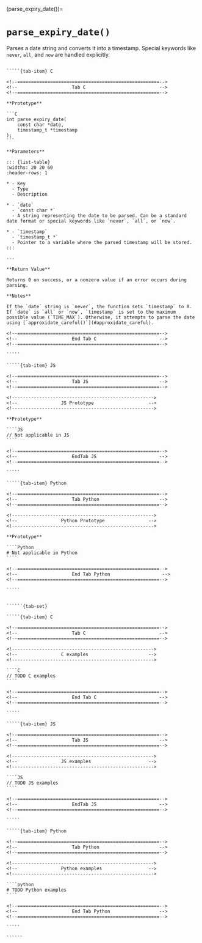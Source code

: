 <!-- ============================================================== -->
(parse_expiry_date())=
# `parse_expiry_date()`
<!-- ============================================================== -->

Parses a date string and converts it into a timestamp. Special keywords like `never`, `all`, and `now` are handled explicitly.

<!------------------------------------------------------------>
<!--                    Prototypes                          -->
<!------------------------------------------------------------>

``````{tab-set}

`````{tab-item} C

<!--====================================================-->
<!--                    Tab C                           -->
<!--====================================================-->

**Prototype**

```C
int parse_expiry_date(
    const char *date,
    timestamp_t *timestamp
);
```

**Parameters**

::: {list-table}
:widths: 20 20 60
:header-rows: 1

* - Key
  - Type
  - Description

* - `date`
  - `const char *`
  - A string representing the date to be parsed. Can be a standard date format or special keywords like `never`, `all`, or `now`.

* - `timestamp`
  - `timestamp_t *`
  - Pointer to a variable where the parsed timestamp will be stored.
:::

---

**Return Value**

Returns 0 on success, or a nonzero value if an error occurs during parsing.

**Notes**

If the `date` string is `never`, the function sets `timestamp` to 0. If `date` is `all` or `now`, `timestamp` is set to the maximum possible value (`TIME_MAX`). Otherwise, it attempts to parse the date using [`approxidate_careful()`](#approxidate_careful).

<!--====================================================-->
<!--                    End Tab C                       -->
<!--====================================================-->

`````

`````{tab-item} JS

<!--====================================================-->
<!--                    Tab JS                          -->
<!--====================================================-->

<!---------------------------------------------------->
<!--                JS Prototype                    -->
<!---------------------------------------------------->

**Prototype**

````JS
// Not applicable in JS
````

<!--====================================================-->
<!--                    EndTab JS                       -->
<!--====================================================-->

`````

`````{tab-item} Python

<!--====================================================-->
<!--                    Tab Python                      -->
<!--====================================================-->

<!---------------------------------------------------->
<!--                Python Prototype                -->
<!---------------------------------------------------->

**Prototype**

````Python
# Not applicable in Python
````

<!--====================================================-->
<!--                    End Tab Python                   -->
<!--====================================================-->

`````

``````

<!------------------------------------------------------------>
<!--                    Examples                            -->
<!------------------------------------------------------------>

```````{dropdown} Examples

``````{tab-set}

`````{tab-item} C

<!--====================================================-->
<!--                    Tab C                           -->
<!--====================================================-->

<!---------------------------------------------------->
<!--                C examples                      -->
<!---------------------------------------------------->

````C
// TODO C examples
````

<!--====================================================-->
<!--                    End Tab C                       -->
<!--====================================================-->

`````

`````{tab-item} JS

<!--====================================================-->
<!--                    Tab JS                          -->
<!--====================================================-->

<!---------------------------------------------------->
<!--                JS examples                     -->
<!---------------------------------------------------->

````JS
// TODO JS examples
````

<!--====================================================-->
<!--                    EndTab JS                       -->
<!--====================================================-->

`````

`````{tab-item} Python

<!--====================================================-->
<!--                    Tab Python                      -->
<!--====================================================-->

<!---------------------------------------------------->
<!--                Python examples                 -->
<!---------------------------------------------------->

````python
# TODO Python examples
````

<!--====================================================-->
<!--                    End Tab Python                  -->
<!--====================================================-->

`````

``````

```````

